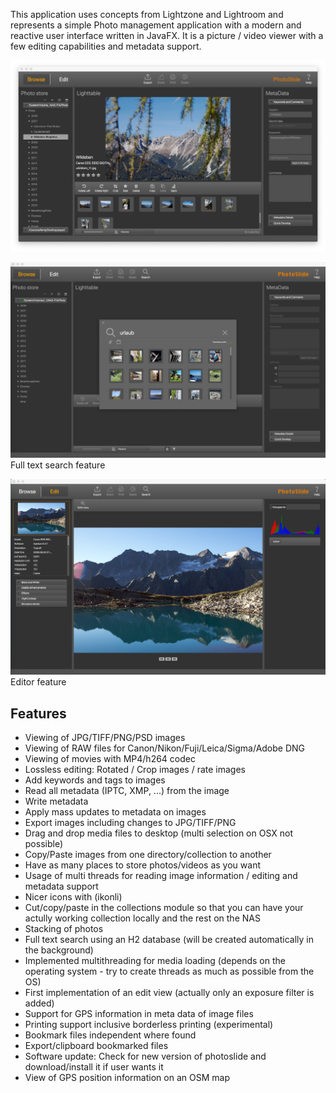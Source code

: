 This application uses concepts from Lightzone and Lightroom and represents a simple Photo management application with 
a modern and reactive user interface written in JavaFX. It is a picture / video viewer with a few editing capabilities 
and metadata support.

![PhotoSlide Screenshot](PhotoSlide-Shot1.png)

![PhotoSlide Screenshot](PhotoSlide-Shot2.png)
Full text search feature

![PhotoSlide Screenshot](PhotoSlide-Shot3.png)
Editor feature

## Features
- Viewing of JPG/TIFF/PNG/PSD images
- Viewing of RAW files for Canon/Nikon/Fuji/Leica/Sigma/Adobe DNG
- Viewing of movies with MP4/h264 codec
- Lossless editing: Rotated / Crop images / rate images
- Add keywords and tags to images
- Read all metadata (IPTC, XMP, ...) from the image
- Write metadata
- Apply mass updates to metadata on images
- Export images including changes to JPG/TIFF/PNG
- Drag and drop media files to desktop (multi selection on OSX not possible)
- Copy/Paste images from one directory/collection to another
- Have as many places to store photos/videos as you want
- Usage of multi threads for reading image information / editing and metadata support
- Nicer icons with (ikonli)
- Cut/copy/paste in the collections module so that you can have your actully working collection locally and the rest on the NAS
- Stacking of photos
- Full text search using an H2 database (will be created automatically in the background)
- Implemented multithreading for media loading (depends on the operating system - try to create threads as much as possible from the OS)
- First implementation of an edit view (actually only an exposure filter is added)
- Support for GPS information in meta data of image files
- Printing support inclusive borderless printing (experimental)
- Bookmark files independent where found
- Export/clipboard bookmarked files
- Software update: Check for new version of photoslide and download/install it if user wants it
- View of GPS position information on an OSM map